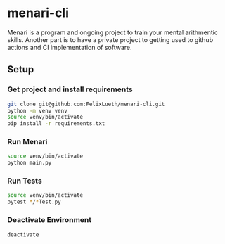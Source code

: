 # menari-cli

Menari is a program and ongoing project to train your mental arithmentic skills. Another part is to have a private project to getting used to github actions and CI implementation of software. 

## Setup

### Get project and install requirements

```bash
git clone git@github.com:FelixLueth/menari-cli.git
python -m venv venv
source venv/bin/activate
pip install -r requirements.txt
```

### Run Menari

```bash
source venv/bin/activate
python main.py
```

### Run Tests

```bash
source venv/bin/activate
pytest */*Test.py
```

### Deactivate Environment 
```bash
deactivate
```
